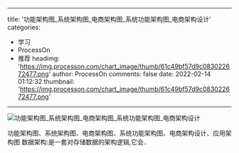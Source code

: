 
---
title: '功能架构图_系统架构图_电商架构图_系统功能架构图_电商架构设计'
categories: 
 - 学习
 - ProcessOn
 - 推荐
headimg: 'https://img.processon.com/chart_image/thumb/61c49bf57d9c083022672477.png'
author: ProcessOn
comments: false
date: 2022-02-14 01:12:32
thumbnail: 'https://img.processon.com/chart_image/thumb/61c49bf57d9c083022672477.png'
---

<div>   
<img class="thumb" alt="功能架构图_系统架构图_电商架构图_系统功能架构图_电商架构设计" src="https://img.processon.com/chart_image/thumb/61c49bf57d9c083022672477.png" referrerpolicy="no-referrer">
<p>功能架构图、系统架构图、电商架构图、系统功能架构图、电商架构设计、应用架构图 数据架构:是一套对存储数据的架构逻辑,它会..</p>  
</div>
            